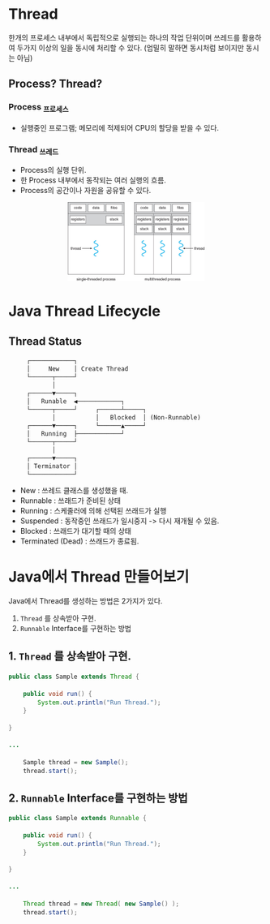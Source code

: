 # Thread
한개의 프로세스 내부에서 독립적으로 실행되는 하나의 작업 단위이며 
쓰레드를 활용하여 두가지 이상의 일을 동시에 처리할 수 있다. (엄밀히 말하면 동시처럼 보이지만 동시는 아님)

## Process? Thread?

### Process <sub>프로세스</sub>

 - 실행중인 프로그램; 메모리에 적제되어 CPU의 할당을 받을 수 있다.

### Thread <sub>쓰레드</sub>

 - Process의 실행 단위. 
 - 한 Process 내부에서 동작되는 여러 실행의 흐름.
 - Process의 공간이나 자원을 공유할 수 있다.

<p align="center">
    <img src="./images/ThreadAndProcess.png" width="270"/>
</p>

# Java Thread Lifecycle

## Thread Status
```
     ┌────────────┐
     │     New    │ Create Thread  
     └──────┬─────┘
            │  
     ┌──────▼─────┐
     │   Runable  ◀────────────┐
     └──────┬─────┘     ┌──────┴─────┐
            │           │   Blocked  │ (Non-Runnable)
     ┌──────▼─────┐     └──────▲─────┘     
     │   Running  ├────────────┘
     └──────┬─────┘
            │
     ┌──────▼─────┐
     │ Terminator │ 
     └────────────┘
```
 - New : 쓰레드 클래스를 생성했을 때.
 - Runnable : 쓰래드가 준비된 상태
 - Running : 스케줄러에 의해 선택된 쓰래드가 실행
 - Suspended : 동작중인 쓰래드가 일시중지 -> 다시 재개될 수 있음.
 - Blocked : 쓰래드가 대기할 때의 상태 
 - Terminated (Dead) : 쓰래드가 종료됨.

# Java에서 Thread 만들어보기 

Java에서 Thread를 생성하는 방법은 2가지가 있다.

1. <code>Thread</code> 를 상속받아 구현.
2. <code>Runnable</code> Interface를 구현하는 방법

## 1. <code>Thread</code> 를 상속받아 구현.
``` java
public class Sample extends Thread {

    public void run() {
        System.out.println("Run Thread.");
    }
    
}

... 

    Sample thread = new Sample();
    thread.start();
```

## 2. <code>Runnable</code> Interface를 구현하는 방법
``` java
public class Sample extends Runnable {

    public void run() {
        System.out.println("Run Thread.");
    }
    
}

... 

    Thread thread = new Thread( new Sample() );
    thread.start();
```

